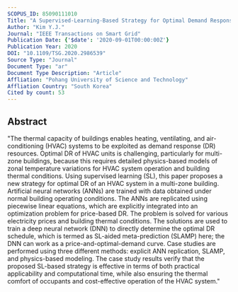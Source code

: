 ```yaml
---
SCOPUS_ID: 85090111010
Title: "A Supervised-Learning-Based Strategy for Optimal Demand Response of an HVAC System in a Multi-Zone Office Building"
Author: "Kim Y.J."
Journal: "IEEE Transactions on Smart Grid"
Publication Date: {'$date': '2020-09-01T00:00:00Z'}
Publication Year: 2020
DOI: "10.1109/TSG.2020.2986539"
Source Type: "Journal"
Document Type: "ar"
Document Type Description: "Article"
Affliation: "Pohang University of Science and Technology"
Affliation Country: "South Korea"
Cited by count: 53
---
```


## Abstract
"The thermal capacity of buildings enables heating, ventilating, and air-conditioning (HVAC) systems to be exploited as demand response (DR) resources. Optimal DR of HVAC units is challenging, particularly for multi-zone buildings, because this requires detailed physics-based models of zonal temperature variations for HVAC system operation and building thermal conditions. Using supervised learning (SL), this paper proposes a new strategy for optimal DR of an HVAC system in a multi-zone building. Artificial neural networks (ANNs) are trained with data obtained under normal building operating conditions. The ANNs are replicated using piecewise linear equations, which are explicitly integrated into an optimization problem for price-based DR. The problem is solved for various electricity prices and building thermal conditions. The solutions are used to train a deep neural network (DNN) to directly determine the optimal DR schedule, which is termed as SL-aided meta-prediction (SLAMP) here; the DNN can work as a price-and-optimal-demand curve. Case studies are performed using three different methods: explicit ANN replication, SLAMP, and physics-based modeling. The case study results verify that the proposed SL-based strategy is effective in terms of both practical applicability and computational time, while also ensuring the thermal comfort of occupants and cost-effective operation of the HVAC system."
